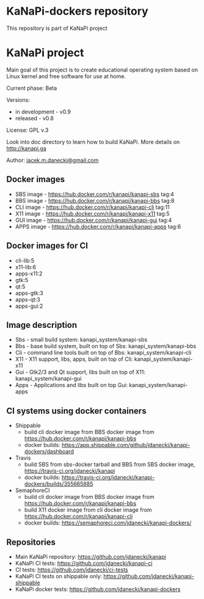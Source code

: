 # KaNaPi-dockers repository 

This repository is part of KaNaPi project

# KaNaPi project

Main goal of this project is to create educational operating system based on Linux kernel
and free software for use at home.

Current phase: Beta

Versions: 
* in development - v0.9
* released - v0.8

License: GPL v.3

Look into doc directory to learn how to build KaNaPi.
More details on http://kanapi.ga

Author: jacek.m.danecki@gmail.com

## Docker images

* SBS image  - https://hub.docker.com/r/kanapi/kanapi-sbs  tag:4
* BBS image  - https://hub.docker.com/r/kanapi/kanapi-bbs  tag:8
* CLI image  - https://hub.docker.com/r/kanapi/kanapi-cli  tag:11
* X11 image  - https://hub.docker.com/r/kanapi/kanapi-x11  tag:5
* GUI image  - https://hub.docker.com/r/kanapi/kanapi-gui  tag:4
* APPS image - https://hub.docker.com/r/kanapi/kanapi-apps tag:6

## Docker images for CI

* cli-lib:5
* x11-lib:6
* apps-x11:2
* gtk:5
* qt:5
* apps-gtk:3
* apps-qt:3
* apps-gui:2

## Image description

* Sbs - small build system: kanapi_system/kanapi-sbs
* Bbs - base build system, built on top of Sbs: kanapi_system/kanapi-bbs
* Cli - command line tools built on top of Bbs: kanapi_system/kanapi-cli
* X11 - X11 support, libs, apps, built on top of Cli: kanapi_system/kanapi-x11
* Gui - Gtk2/3 and Qt support, libs built on top of X11: kanapi_system/kanapi-gui
* Apps - Applications and libs built on top Gui: kanapi_system/kanapi-apps

## CI systems using docker containers

* Shippable 
  - build cli docker image from BBS docker image from https://hub.docker.com/r/kanapi/kanapi-bbs
  - docker builds: https://app.shippable.com/github/jdanecki/kanapi-dockers/dashboard
* Travis 
  - build SBS from sbs-docker tarball and BBS from SBS docker image, https://travis-ci.org/jdanecki/kanapi
  - docker builds: https://travis-ci.org/jdanecki/kanapi-dockers/builds/355665885
* SemaphoreCI
  - build cli docker image from BBS docker image from https://hub.docker.com/r/kanapi/kanapi-bbs
  - build X11 docker image from cli docker image from https://hub.docker.com/r/kanapi/kanapi-cli
  - docker builds: https://semaphoreci.com/jdanecki/kanapi-dockers/

## Repositories

* Main KaNaPi repository: https://github.com/jdanecki/kanapi
* KaNaPi CI tests: https://github.com/jdanecki/kanapi-ci
* CI tests: https://github.com/jdanecki/ci-tests
* KaNaPi CI tests on shippable only: https://github.com/jdanecki/kanapi-shippable
* KaNaPi docker tests: https://github.com/jdanecki/kanapi-dockers

